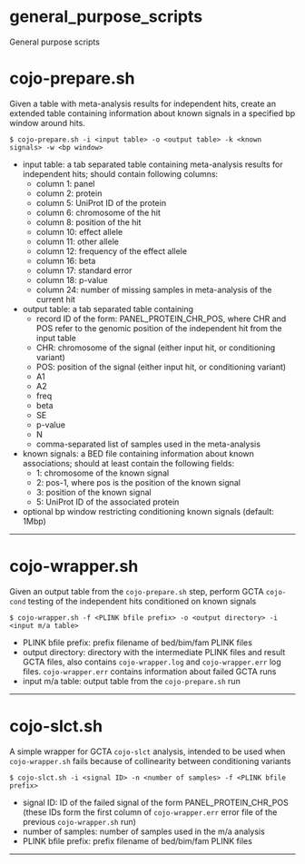 # general_purpose_scripts
General purpose scripts
# cojo-prepare.sh

Given a table with meta-analysis results for independent hits, create an extended table 
containing information about known signals in a specified bp window around hits.

`$ cojo-prepare.sh -i <input table> -o <output table> -k <known signals> -w <bp window>`
  
+ input table: a tab separated table containing meta-analysis results for independent hits; should contain following columns:
    +  column 1: panel
    +  column 2: protein
    +  column 5: UniProt ID of the protein
    +  column 6: chromosome of the hit
    +  column 8: position of the hit
    +  column 10: effect allele
    +  column 11: other allele
    +  column 12: frequency of the effect allele
    +  column 16: beta
    +  column 17: standard error
    +  column 18: p-value
    +  column 24: number of missing samples in meta-analysis of the current hit
+ output table: a tab separated table containing
    + record ID of the form: PANEL_PROTEIN_CHR_POS, where CHR and POS refer to the genomic position of the independent hit from the input table
    + CHR: chromosome of the signal (either input hit, or conditioning variant)
    + POS: position of the signal (either input hit, or conditioning variant)
    + A1
    + A2
    + freq
    + beta
    + SE
    + p-value
    + N
    + comma-separated list of samples used in the meta-analysis
+ known signals: a BED file containing information about known associations; should at least contain the following fields:
    + 1: chromosome of the known signal
    + 2: pos-1, where pos is the position of the known signal
    + 3: position of the known signal
    + 5: UniProt ID of the associated protein
+ optional bp window restricting conditioning known signals (default: 1Mbp)

______________________________________________________________________________________________________________________

# cojo-wrapper.sh

Given an output table from the `cojo-prepare.sh` step, perform GCTA `cojo-cond` testing of the independent hits conditioned on  known signals

`$ cojo-wrapper.sh -f <PLINK bfile prefix> -o <output directory> -i <input m/a table>`

+ PLINK bfile prefix: prefix filename of bed/bim/fam PLINK files
+ output directory: directory with the intermediate PLINK files and result GCTA files, also contains `cojo-wrapper.log` and `cojo-wrapper.err` log files. `cojo-wrapper.err` contains information about failed GCTA runs
+ input m/a table: output table from the `cojo-prepare.sh` run

_______________________________________________________________________________________________________________________

# cojo-slct.sh

A simple wrapper for GCTA `cojo-slct` analysis, intended to be used when `cojo-wrapper.sh` fails because of collinearity between conditioning variants

`$ cojo-slct.sh -i <signal ID> -n <number of samples> -f <PLINK bfile prefix>`

+ signal ID: ID of the failed signal of the form PANEL_PROTEIN_CHR_POS (these IDs form the first column of `cojo-wrapper.err` error file of the previous `cojo-wrapper.sh` run)
+ number of samples: number of samples used in the m/a analysis
+ PLINK bfile prefix: prefix filename of bed/bim/fam PLINK files

________________________________________________________________________________________________________________________

